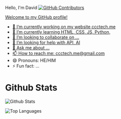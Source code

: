  Hello, I'm David
<a href="https://github.com/Davdadev/github-readme-stats/graphs/contributors">
      <img alt="GitHub Contributors" src="https://img.shields.io/github/contributors/anuraghazra/github-readme-stats" />


Welcome to my GitHub profile!

- 🔭 I’m currently working on my website ccctech.me
- 🌱 I’m currently learning HTML, CSS, JS, Python,
- 👯 I’m looking to collaborate on ...
- 🤔 I’m looking for help with API, AI
- 💬 Ask me about ...
- 📫 How to reach me: ccctech.me@gmail.com
- 😄 Pronouns: HE/HIM
- ⚡ Fun fact: ...

# Github Stats
![Github Stats](https://github-readme-stats.vercel.app/api?username=Davdadev&count_private=true&show_icons=true&include_all_commits=true&hide_border=true&count_private=true&theme=gotham)

![Top Languages](https://github-readme-stats.vercel.app/api/top-langs/?username=Davdadev&show_icons=true&include_all_commits=true&hide_border=true&count_private=true&theme=gotham&langs_count=10)
